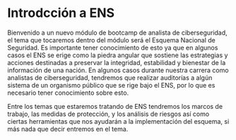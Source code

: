 # Introdcción a ENS

Bienvenido a un nuevo módulo de bootcamp de analista de ciberseguridad, el tema que tocaremos dentro del módulo será el Esquema Nacional de Seguridad. Es importante tener conocimiento de esto ya que en algunos casos el ENS se erige como la piedra angular que sostiene las estrategias y acciones destinadas a preservar la integridad, estabilidad y bienestar de la información de una nación. En algunos casos durante nuestra carrera como analistas de ciberseguridad, tendremos que realizar auditorías a algún sistema de un organismo público que se rige bajo el ENS, por lo que es necesario tener conocimiento sobre esto.

Entre los temas que estaremos tratando de ENS tendremos los marcos de trabajo, las medidas de protección, y los análisis de riesgos así como ciertas herramientas que nos ayudarán a la implementación del esquema, si más nada que decir entremos en el tema.